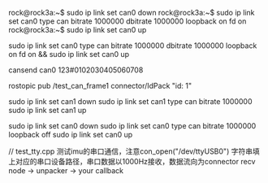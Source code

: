 rock@rock3a:~$ sudo ip link set can0 down
rock@rock3a:~$ sudo ip link set can0 type can bitrate 1000000 dbitrate 1000000 loopback on fd on
rock@rock3a:~$ sudo ip link set can0 up

sudo ip link set can0 type can bitrate 1000000 dbitrate 1000000 loopback on fd on && sudo ip link set can0 up

cansend can0 123#0102030405060708

rostopic pub /test_can_frame1 connector/IdPack "id: 1"

sudo ip link set can1 down
sudo ip link set can1 type can bitrate 1000000
sudo ip link set can1 up

sudo ip link set can0 down
sudo ip link set can0 type can bitrate 1000000 loopback off
sudo ip link set can0 up

// test_tty.cpp
测试imu的串口通信，注意con_open("/dev/ttyUSB0") 字符串填上对应的串口设备路径，串口数据以1000Hz接收，数据流向为connector recv node -> unpacker -> your callback